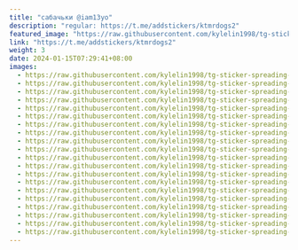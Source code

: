 ```yaml
---
title: "сабачьки @iam13yo"
description: "regular: https://t.me/addstickers/ktmrdogs2"
featured_image: "https://raw.githubusercontent.com/kylelin1998/tg-sticker-spreading-worldwide-images/main/img/71905d46-4ef1-4aee-a49b-e4ed266fb1ad.jpg"
link: "https://t.me/addstickers/ktmrdogs2"
weight: 3
date: 2024-01-15T07:29:41+08:00
images:
  - https://raw.githubusercontent.com/kylelin1998/tg-sticker-spreading-worldwide-images/main/img/71905d46-4ef1-4aee-a49b-e4ed266fb1ad.jpg
  - https://raw.githubusercontent.com/kylelin1998/tg-sticker-spreading-worldwide-images/main/img/7c35b201-1274-49b7-92ac-97a8516c54ee.jpg
  - https://raw.githubusercontent.com/kylelin1998/tg-sticker-spreading-worldwide-images/main/img/392004bd-6e49-4a33-9a12-c69510ecca60.jpg
  - https://raw.githubusercontent.com/kylelin1998/tg-sticker-spreading-worldwide-images/main/img/e0128a86-6a0e-47df-a9b5-12e34cdec88d.jpg
  - https://raw.githubusercontent.com/kylelin1998/tg-sticker-spreading-worldwide-images/main/img/2ebad239-cd92-4d8f-9e76-6c57f8b7d7b4.jpg
  - https://raw.githubusercontent.com/kylelin1998/tg-sticker-spreading-worldwide-images/main/img/59eec4a1-39e6-4487-8abb-a7422c368cdd.jpg
  - https://raw.githubusercontent.com/kylelin1998/tg-sticker-spreading-worldwide-images/main/img/4b45b976-cd77-4ff7-b3bf-a3deb7bbf3ba.jpg
  - https://raw.githubusercontent.com/kylelin1998/tg-sticker-spreading-worldwide-images/main/img/fd500cc7-49c7-4dae-8543-791ffdac7b30.jpg
  - https://raw.githubusercontent.com/kylelin1998/tg-sticker-spreading-worldwide-images/main/img/73dcf6f7-ac95-4f14-a26e-4530ffd224bc.jpg
  - https://raw.githubusercontent.com/kylelin1998/tg-sticker-spreading-worldwide-images/main/img/d8ea4cbb-8d27-4cdb-aa38-3505f94d4672.jpg
  - https://raw.githubusercontent.com/kylelin1998/tg-sticker-spreading-worldwide-images/main/img/a9b0c4bd-6624-4216-bce2-f4069ba415d0.jpg
  - https://raw.githubusercontent.com/kylelin1998/tg-sticker-spreading-worldwide-images/main/img/4345d101-0493-4e21-9ff8-405a86c1163a.jpg
  - https://raw.githubusercontent.com/kylelin1998/tg-sticker-spreading-worldwide-images/main/img/a36fb34c-8123-4aa9-9a7e-ee3912af10d4.jpg
  - https://raw.githubusercontent.com/kylelin1998/tg-sticker-spreading-worldwide-images/main/img/907ff21d-6fc0-42c8-80a9-fc5fd102bcdb.jpg
  - https://raw.githubusercontent.com/kylelin1998/tg-sticker-spreading-worldwide-images/main/img/8a5036d7-3e70-481b-a749-cfc4003ceff1.jpg
  - https://raw.githubusercontent.com/kylelin1998/tg-sticker-spreading-worldwide-images/main/img/24bf9389-f65f-4645-897c-b79f25d41d9c.jpg
  - https://raw.githubusercontent.com/kylelin1998/tg-sticker-spreading-worldwide-images/main/img/90658849-d8aa-4e5d-81da-5f74e42c14cf.jpg
  - https://raw.githubusercontent.com/kylelin1998/tg-sticker-spreading-worldwide-images/main/img/eb3a64d4-6c8b-4fc6-8602-02b9bfd1068b.jpg
  - https://raw.githubusercontent.com/kylelin1998/tg-sticker-spreading-worldwide-images/main/img/c37b7d1c-0523-46a5-a93f-c936f202893c.jpg
  - https://raw.githubusercontent.com/kylelin1998/tg-sticker-spreading-worldwide-images/main/img/f0e9e909-6f04-44ae-834e-4f35ab4b7da0.jpg
---
```

